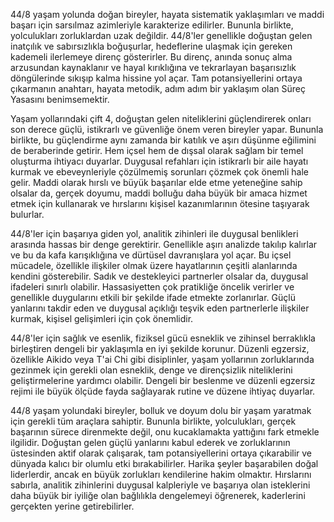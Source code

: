 44/8 yaşam yolunda doğan bireyler, hayata sistematik yaklaşımları ve maddi başarı için sarsılmaz azimleriyle karakterize edilirler. Bununla birlikte, yolculukları zorluklardan uzak değildir. 44/8'ler genellikle doğuştan gelen inatçılık ve sabırsızlıkla boğuşurlar, hedeflerine ulaşmak için gereken kademeli ilerlemeye direnç gösterirler. Bu direnç, anında sonuç alma arzusundan kaynaklanır ve hayal kırıklığına ve tekrarlayan başarısızlık döngülerinde sıkışıp kalma hissine yol açar. Tam potansiyellerini ortaya çıkarmanın anahtarı, hayata metodik, adım adım bir yaklaşım olan Süreç Yasasını benimsemektir.

Yaşam yollarındaki çift 4, doğuştan gelen niteliklerini güçlendirerek onları son derece güçlü, istikrarlı ve güvenliğe önem veren bireyler yapar. Bununla birlikte, bu güçlendirme aynı zamanda bir katılık ve aşırı düşünme eğilimini de beraberinde getirir. Hem içsel hem de dışsal olarak sağlam bir temel oluşturma ihtiyacı duyarlar. Duygusal refahları için istikrarlı bir aile hayatı kurmak ve ebeveynleriyle çözülmemiş sorunları çözmek çok önemli hale gelir. Maddi olarak hırslı ve büyük başarılar elde etme yeteneğine sahip olsalar da, gerçek doyumu, maddi bolluğu daha büyük bir amaca hizmet etmek için kullanarak ve hırslarını kişisel kazanımlarının ötesine taşıyarak bulurlar.

44/8'ler için başarıya giden yol, analitik zihinleri ile duygusal benlikleri arasında hassas bir denge gerektirir. Genellikle aşırı analizde takılıp kalırlar ve bu da kafa karışıklığına ve dürtüsel davranışlara yol açar. Bu içsel mücadele, özellikle ilişkiler olmak üzere hayatlarının çeşitli alanlarında kendini gösterebilir. Sadık ve destekleyici partnerler olsalar da, duygusal ifadeleri sınırlı olabilir. Hassasiyetten çok pratikliğe öncelik verirler ve genellikle duygularını etkili bir şekilde ifade etmekte zorlanırlar. Güçlü yanlarını takdir eden ve duygusal açıklığı teşvik eden partnerlerle ilişkiler kurmak, kişisel gelişimleri için çok önemlidir.

44/8'ler için sağlık ve esenlik, fiziksel gücü esneklik ve zihinsel berraklıkla birleştiren dengeli bir yaklaşımla en iyi şekilde korunur. Düzenli egzersiz, özellikle Aikido veya T'ai Chi gibi disiplinler, yaşam yollarının zorluklarında gezinmek için gerekli olan esneklik, denge ve dirençsizlik niteliklerini geliştirmelerine yardımcı olabilir. Dengeli bir beslenme ve düzenli egzersiz rejimi ile büyük ölçüde fayda sağlayarak rutine ve düzene ihtiyaç duyarlar.

44/8 yaşam yolundaki bireyler, bolluk ve doyum dolu bir yaşam yaratmak için gerekli tüm araçlara sahiptir. Bununla birlikte, yolculukları, gerçek başarının sürece direnmekte değil, onu kucaklamakta yattığını fark etmekle ilgilidir. Doğuştan gelen güçlü yanlarını kabul ederek ve zorluklarının üstesinden aktif olarak çalışarak, tam potansiyellerini ortaya çıkarabilir ve dünyada kalıcı bir olumlu etki bırakabilirler. Harika şeyler başarabilen doğal liderlerdir, ancak en büyük zorlukları kendilerine hakim olmaktır. Hırslarını sabırla, analitik zihinlerini duygusal kalpleriyle ve başarıya olan isteklerini daha büyük bir iyiliğe olan bağlılıkla dengelemeyi öğrenerek, kaderlerini gerçekten yerine getirebilirler.
